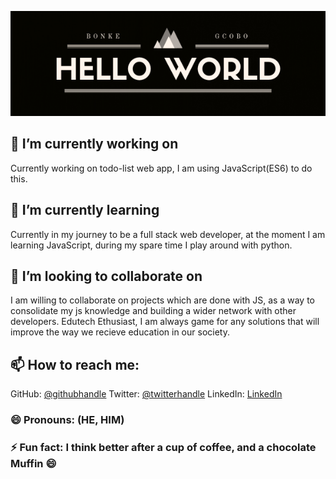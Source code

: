 ![screenshot](./Banner.png)


## 🔭  I’m currently working on 
Currently working on todo-list web app, I am using JavaScript(ES6) to do this.



## 🌱 I’m currently learning  
Currently in my journey to be a full stack web developer, at the moment I am learning JavaScript, during my spare time I play around with python.



## 👯 I’m looking to collaborate on 
I am willing to collaborate on projects which are done with JS, as a way to consolidate my js knowledge and building a wider network with other developers.
Edutech Ethusiast, I am always game for any solutions that will improve the way we recieve education in our society.


## 📫 How to reach me:
GitHub: [@githubhandle](https://github.com/BonkeGcobo)
Twitter: [@twitterhandle](https://twitter.com/bonke_gcobo)
LinkedIn: [LinkedIn](https://www.linkedin.com/in/bonke-gcobo-28a763125/)


### 😄 Pronouns: (HE, HIM)

### ⚡ Fun fact: I think better after a cup of coffee, and a chocolate Muffin 😄


